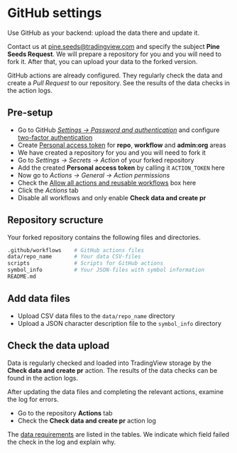 [gh_security]: https://github.com/settings/security
[gh_token]: https://github.com/settings/tokens
[gh_docs_pat]: https://docs.github.com/en/authentication/keeping-your-account-and-data-secure/creating-a-personal-access-token
[gh_docs_2fa]: https://docs.github.com/en/authentication/securing-your-account-with-two-factor-authentication-2fa/configuring-two-factor-authentication
[gh_docs_actions]: https://docs.github.com/en/enterprise-cloud@latest/organizations/managing-organization-settings/disabling-or-limiting-github-actions-for-your-organization#allowing-select-actions-and-reusable-workflows-to-run
[gh_docs_logs]: https://docs.github.com/en/actions/monitoring-and-troubleshooting-workflows/using-workflow-run-logs
[_data]: /data.md

# GitHub settings

Use GitHub as your backend: upload the data there and update it.

Contact us at pine.seeds@tradingview.com and specify the subject __Pine Seeds Request__.
We will prepare a repository for you and you will need to fork it. After that, you can upload your data to the forked version.

GitHub actions are already configured. They regularly check the data and create a _Pull Request_ to our repository.
See the results of the data checks in the action logs.

## Pre-setup

- Go to GitHub [_Settings → Password and authentication_][gh_security] and configure [two-factor authentication][gh_docs_2fa]
- Create [Personal access token][gh_docs_pat] for __repo__, __workflow__ and __admin:org__ areas
- We have created a repository for you and you will need to fork it
- Go to _Settings → Secrets → Action_ of your forked repository
- Add the created __Personal access token__ by calling it `ACTION_TOKEN` here
- Now go to _Actions → General → Action permissions_
- Check the [Allow all actions and reusable workflows][gh_docs_actions] box here
- Click the _Actions_ tab
- Disable all workflows and only enable __Check data and create pr__

## Repository scructure

Your forked repository contains the following files and directories.

```bash
.github/workflows    # GitHub actions files
data/repo_name       # Your data CSV-files
scripts              # Scripts for GitHub actions
symbol_info          # Your JSON-files with symbol information
README.md
```

## Add data files

- Upload CSV data files to the `data/repo_name` directory
- Upload a JSON character description file to the `symbol_info` directory

## Check the data upload

Data is regularly checked and loaded into TradingView storage by the __Check data and create pr__ action. 
The results of the data checks can be found in the action logs.

After updating the data files and completing the relevant actions, examine the log for errors.

- Go to the repository __Actions__ tab
- Check the __Check data and create pr__ action log

The [data requirements][_data] are listed in the tables. We indicate which field failed the check in the log and explain why.
